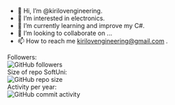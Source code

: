 - 👋 Hi, I’m @kirilovengineering.
- 👀 I’m interested in electronics.
- 🌱 I’m currently learning and improve my C#.
- 💞️ I’m looking to collaborate on ...
- 📫 How to reach me kirilovengineering@gmail.com .

<!---
kirilovengineering/kirilovengineering is a ✨ special ✨ repository because its `README.md` (this file) appears on your GitHub profile.
You can click the Preview link to take a look at your changes.
--->


Followers:  
<img alt="GitHub followers" src="https://img.shields.io/github/followers/kirilovengineering?style=social"><br>
Size of repo SoftUni:  
<img alt="GitHub repo size" src="https://img.shields.io/github/repo-size/kirilovengineering/SoftUni"><br>
Activity per year:  
<img alt="GitHub commit activity" src="https://img.shields.io/github/commit-activity/y/kirilovengineering/SoftUni"><br>
